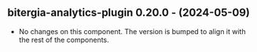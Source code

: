   ## bitergia-analytics-plugin 0.20.0 - (2024-05-09)
  
  * No changes on this component. The version is bumped to align it
    with the rest of the components.
